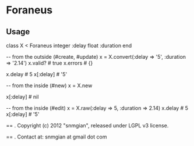# Foraneus

## Usage

class X < Foraneus
  integer :delay
  float :duration
end

-- from the outside (#create, #update)
x = X.convert(:delay => '5', :duration => '2.14')
x.valid? # true
x.errors # {}

x.delay # 5
x[:delay] # '5'

-- from the inside (#new)
x = X.new

x[:delay] # nil

-- from the inside (#edit)
x = X.raw(:delay => 5, :duration => 2.14)
x.delay # 5
x[:delay] # '5'

== .
Copyright (c) 2012 "snmgian", released under LGPL v3 license.

== .
Contact at: snmgian at gmail dot com
